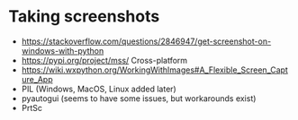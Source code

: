 # Taking screenshots
* https://stackoverflow.com/questions/2846947/get-screenshot-on-windows-with-python
* https://pypi.org/project/mss/ Cross-platform
* https://wiki.wxpython.org/WorkingWithImages#A_Flexible_Screen_Capture_App
* PIL (Windows, MacOS, Linux added later)
* pyautogui (seems to have some issues, but workarounds exist)
* PrtSc 